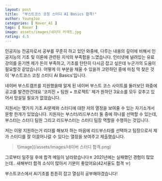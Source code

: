 ```yaml
---
layout: post
title:  "부스트코스 코칭 스터디 AI Basics 합격!"
author: YoungJoo
categories: [ Naver_AI ]
tags: [ Naver ]
image: assets/images/네이터 커넥트.jpg
rating: 4.5
---
```


인공지능 전공자로서 공부를 꾸준히 하고 있던 와중에, 다루는 내용의 깊이에 비해서 인공지능의 기초 및 이론에 관련된 지식의 부족함을 느꼈습니다.
인터넷에 널려있는 유료강의를 듣기엔 제가 돈이 부족하고, 기초를 탄탄히 다시금 잡고 싶은데 누군가의 도움이 필요할것 같았습니다.
어떻게 이 부분을 채울 수 있을까 고민하던 중에 마침 딱 찾은 것이 '부스트코스 코칭 스터디 AI Basics'입니다.

네이버 부스트캠프를 지원했을때 알게 된 네이버 부스트 코스 사이트를 둘러보던 와중에 공고를 발견한건데요
'코치진 + 팀원 + 프로젝트' 제가 원하던 3요소를 모두 갖추고 있어서 망설일 필요가 없었습니다.

지원서는 몇가지 기초 AI문제와 스터디에 대한 저의 열정을 보여줄 수 있는 자기소개서 문항 한개가 있었습니다.
지원자는 부스터/리드부스터 둘 중에 하나를 선택할 수 있는데, 부스터는 스터디 팀원 그리고 리드부스터는 스터디 팀장 역할을 수행하는 것입니다.

저는 이왕 지원하는거 리더를 해보자 하는 마음에 리드부스타를 선택하고 팀장으로서 제가 스터디를 잘 이끌어나갈 수 있다는 열정을 보여주고 제출했습니다.

> ![image](/assets/images/네이버 스터디 합격.png)

그로부터 일주일 후애 합격 메일이 날라왔습니다ㅎ 2021년에는 실패했던 경험이 많았는데.. 새해부터 합격 소식이 많아서 기분이 좋았어요(42서울도 합격 ㅠ)

부스트코스에서 AI기초를 튼튼히 잡고 열심히 공부해야겠습니다!

